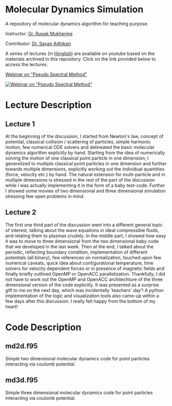Molecular Dynamics Simulation
==============================
A repository of molecular dynamics algorithm for teaching purpose.

Instructor: [Dr. Rupak Mukherjee](https://github.com/RupakMukherjee)

Contributor: [Dr. Sayan Adhikari](https://github.com/sayanadhikari)

A series of lectures (in [Hinglish](https://en.wikipedia.org/wiki/Hinglish)) are available on youtube based on the materials archived in this repository. Click on the link provided below to access the lectures.


[Webinar on "Pseudo Spectral Method"](https://www.youtube.com/playlist?list=PLbX_ZyxeXxSJWJw99-baWL3Xk5qoHKfGM)

[![Webinar on "Pseudo Spectral Method"](http://img.youtube.com/vi/vdv5kXVna0I/0.jpg)](https://www.youtube.com/embed/videoseries?list=PLbX_ZyxeXxSJWJw99-baWL3Xk5qoHKfGM)

# Lecture Description

## Lecture 1
At the beginning of the discussion, I started from Newton's law, concept of potential, classical collision / scattering of particles, simple harmonic motion, few numerical ODE solvers and delineated the basic molecular dynamics algorithm explicitly by hand. Starting from the idea of numerically solving the motion of one classical point particle in one dimension, I generelized to multiple classical point particles in one dimension and further towards multiple dimensions, explicitly working out the individual quantities (force, velocity etc.) by hand. The natural extension for multi-particle and in multiple dimensions is stressed in the rest of the part of the discussion while I was actually implementing it in the form of a baby test-code. Further I showed some movies of two dimensional and three dimensional simulation stressing few open problems in mind.

## Lecture 2
The first one third part of the discussion went into a different general topic of interest, talking about the wave equaitons in ideal compressible fluids, and relating them to plasmas crudely. In the middle part, I showed how easy it was to move to three dimensional from the two dimensional baby code that we developed in the last week. Then at the end, I talked about the periodic, reflecting boundary condition, implementation of different potentials (all binary), few references on normalization, touched upon few numerical caveats, quick idea about configurational temperature, time solvers for velocity dependent forces or in presence of magnetic fields and finally briefly outlined OpenMP or OpenACC parallelization. Thankfully, I did not have to work out the OpenMP and OpenACC architechture of the three dimensional version of the code explicitly. It was presented as a surprise gift to me on the next day, which was incidentally 'teachers' day'! A python implementation of the logic and visualization tools also came-up within a few days after this discussion. I really felt happy from the bottom of my heart! 

# Code Description

## md2d.f95
Simple two dimensional molecular dynamics code for point particles interacting via coulomb potential.

## md3d.f95
Simple three dimensional molecular dynamics code for point particles interacting via coulomb potential.
